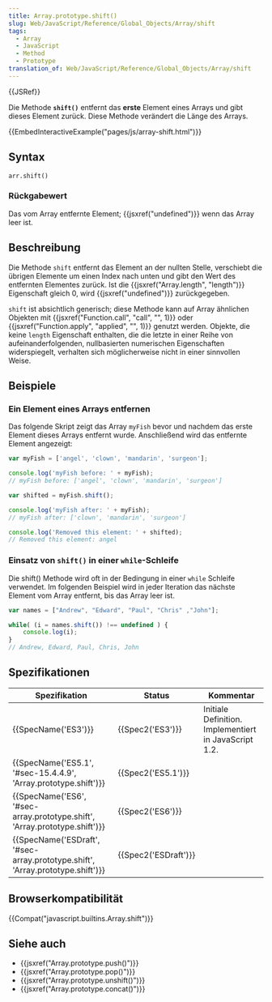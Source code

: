 ```yaml
---
title: Array.prototype.shift()
slug: Web/JavaScript/Reference/Global_Objects/Array/shift
tags:
  - Array
  - JavaScript
  - Method
  - Prototype
translation_of: Web/JavaScript/Reference/Global_Objects/Array/shift
---
```

{{JSRef}}

Die Methode **`shift()`** entfernt das **erste** Element eines Arrays und gibt dieses Element zurück. Diese Methode verändert die Länge des Arrays.

{{EmbedInteractiveExample("pages/js/array-shift.html")}}

## Syntax

    arr.shift()

### Rückgabewert

Das vom Array entfernte Element; {{jsxref("undefined")}} wenn das Array leer ist.

## Beschreibung

Die Methode `shift` entfernt das Element an der nullten Stelle, verschiebt die übrigen Elemente um einen Index nach unten und gibt den Wert des entfernten Elementes zurück. Ist die {{jsxref("Array.length", "length")}} Eigenschaft gleich 0, wird {{jsxref("undefined")}} zurückgegeben.

`shift` ist absichtlich generisch; diese Methode kann auf Array ähnlichen Objekten mit {{jsxref("Function.call", "call", "", 1)}} oder {{jsxref("Function.apply", "applied", "", 1)}} genutzt werden. Objekte, die keine `length` Eigenschaft enthalten, die die letzte in einer Reihe von aufeinanderfolgenden, nullbasierten numerischen Eigenschaften widerspiegelt, verhalten sich möglicherweise nicht in einer sinnvollen Weise.

## Beispiele

### Ein Element eines Arrays entfernen

Das folgende Skript zeigt das Array `myFish` bevor und nachdem das erste Element dieses Arrays entfernt wurde. Anschließend wird das entfernte Element angezeigt:

```js
var myFish = ['angel', 'clown', 'mandarin', 'surgeon'];

console.log('myFish before: ' + myFish);
// myFish before: ['angel', 'clown', 'mandarin', 'surgeon']

var shifted = myFish.shift();

console.log('myFish after: ' + myFish);
// myFish after: ['clown', 'mandarin', 'surgeon']

console.log('Removed this element: ' + shifted);
// Removed this element: angel
```

### Einsatz von `shift()` in einer `while`-Schleife

Die shift() Methode wird oft in der Bedingung in einer `while` Schleife verwendet. Im folgenden Beispiel wird in jeder Iteration das nächste Element vom Array entfernt, bis das Array leer ist.

```js
var names = ["Andrew", "Edward", "Paul", "Chris" ,"John"];

while( (i = names.shift()) !== undefined ) {
    console.log(i);
}
// Andrew, Edward, Paul, Chris, John
```

## Spezifikationen

| Spezifikation                                                                                            | Status                       | Kommentar                                             |
| -------------------------------------------------------------------------------------------------------- | ---------------------------- | ----------------------------------------------------- |
| {{SpecName('ES3')}}                                                                                 | {{Spec2('ES3')}}         | Initiale Definition. Implementiert in JavaScript 1.2. |
| {{SpecName('ES5.1', '#sec-15.4.4.9', 'Array.prototype.shift')}}                     | {{Spec2('ES5.1')}}     |                                                       |
| {{SpecName('ES6', '#sec-array.prototype.shift', 'Array.prototype.shift')}}     | {{Spec2('ES6')}}         |                                                       |
| {{SpecName('ESDraft', '#sec-array.prototype.shift', 'Array.prototype.shift')}} | {{Spec2('ESDraft')}} |                                                       |

## Browserkompatibilität

{{Compat("javascript.builtins.Array.shift")}}

## Siehe auch

- {{jsxref("Array.prototype.push()")}}
- {{jsxref("Array.prototype.pop()")}}
- {{jsxref("Array.prototype.unshift()")}}
- {{jsxref("Array.prototype.concat()")}}
